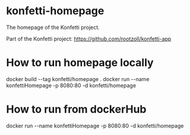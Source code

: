 # konfetti-homepage

The homepage of the Konfetti project.

Part of the Konfetti project: https://github.com/rootzoll/konfetti-app

# How to run homepage locally
docker build --tag konfetti/homepage . 
docker run --name konfettiHomepage -p 8080:80 -d konfetti/homepage 

# How to run from dockerHub
docker run --name konfettiHomepage -p 8080:80 -d konfetti/homepage 
